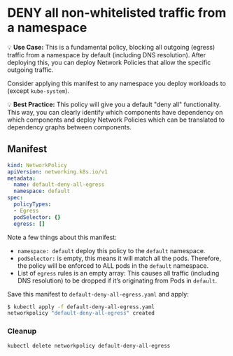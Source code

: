 # DENY all non-whitelisted traffic from a namespace

💡 **Use Case:** This is a fundamental policy, blocking all outgoing (egress)
traffic from a namespace by default (including DNS resolution). After deploying
this, you can deploy Network Policies that allow the specific outgoing traffic.

Consider applying this manifest to any namespace you deploy workloads to
(except `kube-system`).

💡 **Best Practice:**  This policy will give you a default "deny all"
functionality. This way, you can clearly identify which components have
dependency on which components and deploy Network Policies which can be
translated to dependency graphs between components.

## Manifest

```yaml
kind: NetworkPolicy
apiVersion: networking.k8s.io/v1
metadata:
  name: default-deny-all-egress
  namespace: default
spec:
  policyTypes:
  - Egress
  podSelector: {}
  egress: []
```


Note a few things about this manifest:

- `namespace: default` deploy this policy to the `default` namespace.
- `podSelector:` is empty, this means it will match all the pods. Therefore,
  the policy will be enforced to ALL pods in the `default` namespace.
- List of `egress` rules is an empty array: This causes all traffic (including
  DNS resolution) to be dropped if it’s originating from Pods in `default`.

Save this manifest to `default-deny-all-egress.yaml` and apply:

```sh
$ kubectl apply -f default-deny-all-egress.yaml
networkpolicy "default-deny-all-egress" created
```

### Cleanup

    kubectl delete networkpolicy default-deny-all-egress
